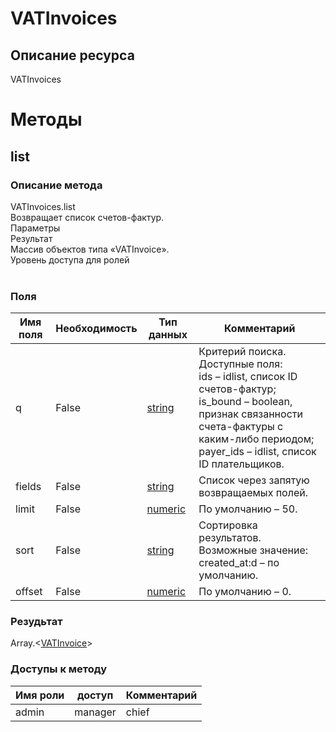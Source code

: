 
# VATInvoices

## Описание ресурса
VATInvoices<br/>
# Методы

## list

### Описание метода
VATInvoices.list<br/>Возвращает список счетов-фактур.<br/>Параметры<br/>Результат<br/>Массив объектов типа «VATInvoice».<br/>Уровень доступа для ролей<br/><br/>
### Поля

| Имя поля | Необходимость | Тип данных | Комментарий |
|---|---|---|---|
|q|False|[string](/docs/types/string.md)|Критерий поиска.<br/>Доступные поля:<br/>ids – idlist, список ID счетов-фактур;<br/>is_bound – boolean, признак связанности счета-фактуры с каким-либо периодом;<br/>payer_ids – idlist, список ID плательщиков. <br/>|
|fields|False|[string](/docs/types/string.md)|Список через запятую возвращаемых полей.<br/>|
|limit|False|[numeric](/docs/types/numeric.md)|По умолчанию – 50.<br/>|
|sort|False|[string](/docs/types/string.md)|Сортировка результатов.<br/>Возможные значение:<br/>created_at:d – по умолчанию.<br/>|
|offset|False|[numeric](/docs/types/numeric.md)|По умолчанию – 0.<br/>|

### Резудьтат
Array.<[VATInvoice](/docs/types/VATInvoice.md)>
### Доступы к методу

| Имя роли | доступ | Комментарий |
|---|---|---|
|admin|manager|chief|chief_partner|operator|admin_partner